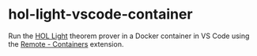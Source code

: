 # hol-light-vscode-container

Run the [HOL Light](https://www.cl.cam.ac.uk/~jrh13/hol-light/) theorem prover in a Docker container in VS Code using the [Remote - Containers](https://code.visualstudio.com/docs/remote/containers) extension.
